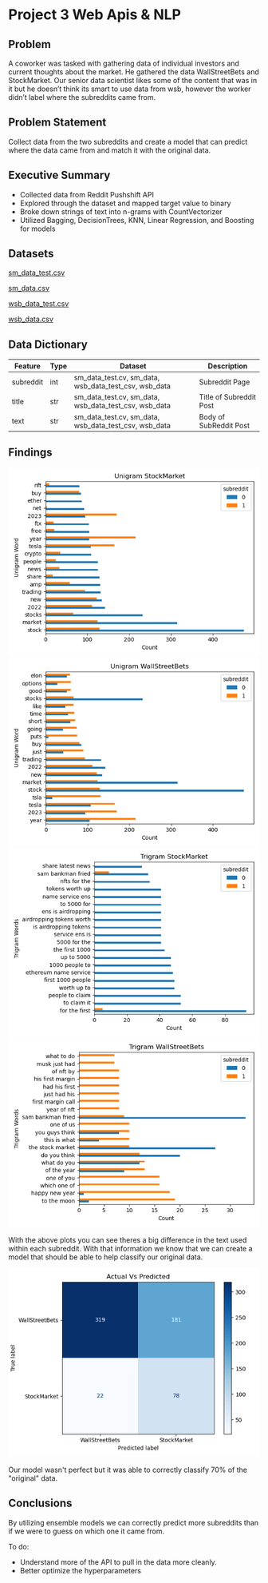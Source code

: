 # Project 3 Web Apis & NLP

## Problem

 A coworker was tasked with gathering data of individual investors and current thoughts about the market. He gathered the data WallStreetBets and StockMarket. Our senior data scientist likes some of the content that was in it but he doesn’t think its smart to use data from wsb, however the worker didn’t label where the subreddits came from. 

## Problem Statement
Collect data from the two subreddits and create a model that can predict where the data came from and match it with the original data.

## Executive Summary
+ Collected data from Reddit Pushshift API
+ Explored through the dataset and mapped target value to binary
+ Broke down strings of text into n-grams with CountVectorizer 
+ Utilized Bagging, DecisionTrees, KNN, Linear Regression, and Boosting for models

## Datasets

[sm_data_test.csv](./csv_files/sm_data_test.csv)

[sm_data.csv](./csv_files/sm_data.csv)

[wsb_data_test.csv](./csv_files/wsb_data_test.csv)

[wsb_data.csv](./csv_files/wsb_data.csv)

## Data Dictionary
|Feature|Type|Dataset|Description|
|---|---|---|---|
|subreddit|int|sm_data_test.cv, sm_data, wsb_data_test_csv, wsb_data|Subreddit Page|
|title|str|sm_data_test.cv, sm_data, wsb_data_test_csv, wsb_data|Title of Subreddit Post|
|text|str|sm_data_test.cv, sm_data, wsb_data_test_csv, wsb_data|Body of SubReddit Post|


## Findings
![plot](./images/UnigramStockMarket.png)
![plot](./images/UnigramWsb.png)
![plot](./images/TrigramStockMarket.png)
![plot](./images/TrigramWsb.png)

With the above plots you can see theres a big difference in the text used within each subreddit. With that information we know that we can create a model that should be able to help classify our original data.

![plot](./images/ConfusionMatrix.png)

Our model wasn't perfect but it was able to correctly classify 70% of the "original" data.

## Conclusions
By utilizing ensemble models we can correctly predict more subreddits than if we were to guess on which one it came from.

To do:
+ Understand more of the API to pull in the data more cleanly.
+ Better optimize the hyperparameters
